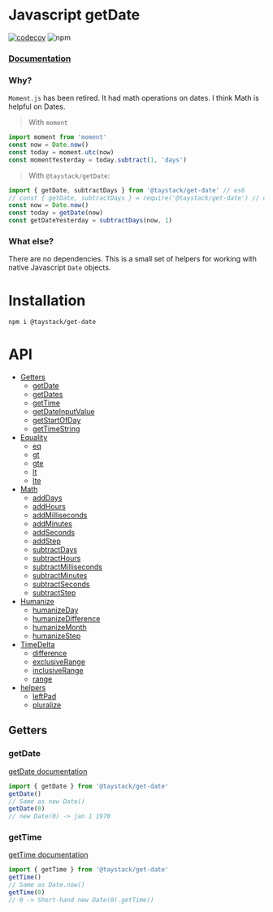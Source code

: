 # Javascript getDate
[![codecov](https://codecov.io/gh/taystack/get-date/branch/master/graph/badge.svg?token=NU4F2FT8KN)](https://codecov.io/gh/taystack/get-date)
![npm](https://img.shields.io/npm/v/@taystack/get-date?label=Latest%20version)

### [Documentation](https://taystack.github.io/get-date)

### Why?

`Moment.js` has been retired. It had math operations on dates. I think Math is helpful on Dates.

> With `moment`
```typescript
import moment from 'moment'
const now = Date.now()
const today = moment.utc(now)
const momentYesterday = today.subtract(1, 'days')
```

> With `@taystack/getDate`:
```typescript
import { getDate, subtractDays } from '@taystack/get-date' // es6
// const { getDate, subtractDays } = require('@taystack/get-date') // es5
const now = Date.now()
const today = getDate(now)
const getDateYesterday = subtractDays(now, 1)
```

### What else?

There are no dependencies. This is a small set of helpers for working with native Javascript `Date` objects.

# Installation
```bash
npm i @taystack/get-date
```

# API

  - [Getters](https://taystack.github.io/get-date/modules/getters.html)
    - [getDate](https://taystack.github.io/get-date/modules/getters.html#getdate)
    - [getDates](https://taystack.github.io/get-date/modules/getters.html#getdates)
    - [getTime](https://taystack.github.io/get-date/modules/getters.html#getTime)
    - [getDateInputValue](https://taystack.github.io/get-date/modules/getters.html#getdateinputvalue)
    - [getStartOfDay](https://taystack.github.io/get-date/modules/getters.html#getstartofday)
    - [getTimeString](https://taystack.github.io/get-date/modules/getters.html#gettimestring)
  - [Equality](https://taystack.github.io/get-date/modules/equality.html)
    - [eq](https://taystack.github.io/get-date/modules/equality.html#eq)
    - [gt](https://taystack.github.io/get-date/modules/equality.html#gt)
    - [gte](https://taystack.github.io/get-date/modules/equality.html#gte)
    - [lt](https://taystack.github.io/get-date/modules/equality.html#lt)
    - [lte](https://taystack.github.io/get-date/modules/equality.html#lte)
  - [Math](https://taystack.github.io/get-date/modules/math.html)
    - [addDays](https://taystack.github.io/get-date/modules/math.html#adddays)
    - [addHours](https://taystack.github.io/get-date/modules/math.html#addhours)
    - [addMilliseconds](https://taystack.github.io/get-date/modules/math.html#addmilliseconds)
    - [addMinutes](https://taystack.github.io/get-date/modules/math.html#addminutes)
    - [addSeconds](https://taystack.github.io/get-date/modules/math.html#addseconds)
    - [addStep](https://taystack.github.io/get-date/modules/math.html#addstep)
    - [subtractDays](https://taystack.github.io/get-date/modules/math.html#subtractdays)
    - [subtractHours](https://taystack.github.io/get-date/modules/math.html#subtracthours)
    - [subtractMilliseconds](https://taystack.github.io/get-date/modules/math.html#subtractmilliseconds)
    - [subtractMinutes](https://taystack.github.io/get-date/modules/math.html#subtractminutes)
    - [subtractSeconds](https://taystack.github.io/get-date/modules/math.html#subtractseconds)
    - [subtractStep](https://taystack.github.io/get-date/modules/math.html#subtractstep)
  - [Humanize](https://taystack.github.io/get-date/modules/humanize.html)
    - [humanizeDay](https://taystack.github.io/get-date/modules/humanize.html#humanizeday)
    - [humanizeDifference](https://taystack.github.io/get-date/modules/humanize.html#humanizeDifference)
    - [humanizeMonth](https://taystack.github.io/get-date/modules/humanize.html#humanizemonth)
    - [humanizeStep](https://taystack.github.io/get-date/modules/humanize.html#humanizestep)
  - [TimeDelta](https://taystack.github.io/get-date/modules/timedelta.html)
    - [difference](https://taystack.github.io/get-date/modules/timedelta.html#difference)
    - [exclusiveRange](https://taystack.github.io/get-date/modules/timedelta.html#exclusiverange)
    - [inclusiveRange](https://taystack.github.io/get-date/modules/timedelta.html#inclusiverange)
    - [range](https://taystack.github.io/get-date/modules/timedelta.html#range)
  - [helpers](https://taystack.github.io/get-date/modules/math.html)
    - [leftPad](https://taystack.github.io/get-date/modules/math.html#leftpad)
    - [pluralize](https://taystack.github.io/get-date/modules/math.html#pluralize)

## Getters

### getDate

[getDate documentation](https://taystack.github.io/get-date/modules/getters.html#getdate)

```typescript
import { getDate } from '@taystack/get-date'
getDate()
// Same as new Date()
getDate(0)
// new Date(0) -> jan 1 1970
```

### getTime

[getTime documentation](https://taystack.github.io/get-date/modules/getters.html#gettime)

```typescript
import { getTime } from '@taystack/get-date'
getTime()
// Same as Date.now()
getTime(0)
// 0 -> Short-hand new Date(0).getTime()
```

